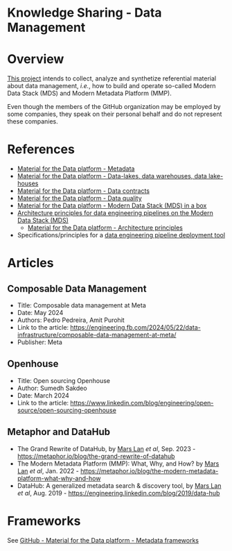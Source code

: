 Knowledge Sharing - Data Management
===================================

# Overview
[This project](https://github.com/data-engineering-helpers/data-management)
intends to collect, analyze and synthetize referential material
about data management, _i.e._, how to build and operate so-called
Modern Data Stack (MDS) and Modern Metadata Platform (MMP).

Even though the members of the GitHub organization may be employed by
some companies, they speak on their personal behalf and do not represent
these companies.

# References
* [Material for the Data platform - Metadata](https://github.com/data-engineering-helpers/metadata)
* [Material for the Data platform - Data-lakes, data warehouses, data lake-houses](https://github.com/data-engineering-helpers/data-lakehouse)
* [Material for the Data platform - Data contracts](https://github.com/data-engineering-helpers/data-contracts)
* [Material for the Data platform - Data quality](https://github.com/data-engineering-helpers/data-quality/blob/main/README.md)
* [Material for the Data platform - Modern Data Stack (MDS) in a box](https://github.com/data-engineering-helpers/mds-in-a-box/blob/main/README.md)
* [Architecture principles for data engineering pipelines on the Modern Data Stack (MDS)](https://github.com/data-engineering-helpers/architecture-principles)
  + [Material for the Data platform - Architecture principles](https://github.com/data-engineering-helpers/architecture-principles/blob/main/material/README.md)
* Specifications/principles for a
  [data engineering pipeline deployment tool](https://github.com/data-engineering-helpers/data-pipeline-deployment)

# Articles

## Composable Data Management
* Title: Composable data management at Meta
* Date: May 2024
* Authors: Pedro Pedreira, Amit Purohit
* Link to the article:
  https://engineering.fb.com/2024/05/22/data-infrastructure/composable-data-management-at-meta/
* Publisher: Meta

## Openhouse
* Title: Open sourcing Openhouse
* Author: Sumedh Sakdeo
* Date: March 2024
* Link to the article:
  https://www.linkedin.com/blog/engineering/open-source/open-sourcing-openhouse

## Metaphor and DataHub
* The Grand Rewrite of DataHub,
  by [Mars Lan](https://www.linkedin.com/in/marslan/) _et al_,
  Sep. 2023 - https://metaphor.io/blog/the-grand-rewrite-of-datahub
* The Modern Metadata Platform (MMP): What, Why, and How?
  by [Mars Lan](https://www.linkedin.com/in/marslan/) _et al_,
  Jan. 2022 - https://metaphor.io/blog/the-modern-metadata-platform-what-why-and-how
* DataHub: A generalized metadata search & discovery tool,
  by [Mars Lan](https://www.linkedin.com/in/marslan/) _et al_,
  Aug. 2019 - https://engineering.linkedin.com/blog/2019/data-hub

# Frameworks
See [GitHub - Material for the Data platform - Metadata frameworks](https://github.com/data-engineering-helpers/metadata/blob/main/README.md#frameworks)
